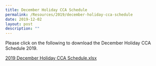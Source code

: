 ```yaml
---
title: December Holiday CCA Schedule
permalink: /Resources/2019/december-holiday-cca-schedule
date: 2019-12-02
layout: post
description: ""
---
```

Please click on the following to download the December Holiday CCA Schedule 2019.  
  
[2019 December Holiday CCA Schedule.xlsx](https://go.gov.sg/2019-december-holiday-cca-schedule)